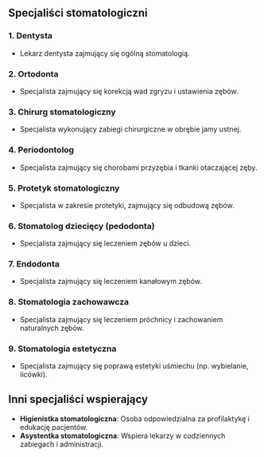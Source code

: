 ## Specjaliści stomatologiczni

### 1. Dentysta
- Lekarz dentysta zajmujący się ogólną stomatologią.

### 2. Ortodonta
- Specjalista zajmujący się korekcją wad zgryzu i ustawienia zębów.

### 3. Chirurg stomatologiczny
- Specjalista wykonujący zabiegi chirurgiczne w obrębie jamy ustnej.

### 4. Periodontolog
- Specjalista zajmujący się chorobami przyzębia i tkanki otaczającej zęby.

### 5. Protetyk stomatologiczny
- Specjalista w zakresie protetyki, zajmujący się odbudową zębów.

### 6. Stomatolog dziecięcy (pedodonta)
- Specjalista zajmujący się leczeniem zębów u dzieci.

### 7. Endodonta
- Specjalista zajmujący się leczeniem kanałowym zębów.

### 8. Stomatologia zachowawcza
- Specjalista zajmujący się leczeniem próchnicy i zachowaniem naturalnych zębów.

### 9. Stomatologia estetyczna
- Specjalista zajmujący się poprawą estetyki uśmiechu (np. wybielanie, licówki).

## Inni specjaliści wspierający
- **Higienistka stomatologiczna**: Osoba odpowiedzialna za profilaktykę i edukację pacjentów.
- **Asystentka stomatologiczna**: Wspiera lekarzy w codziennych zabiegach i administracji.

